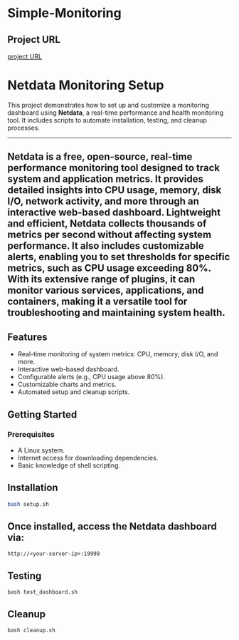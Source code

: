# Simple-Monitoring

## Project URL  
[project URL](https://roadmap.sh/projects/simple-monitoring-dashboard)

# Netdata Monitoring Setup

This project demonstrates how to set up and customize a monitoring dashboard using **Netdata**, a real-time performance and health monitoring tool. It includes scripts to automate installation, testing, and cleanup processes.

---
Netdata is a free, open-source, real-time performance monitoring tool designed to track system and application metrics. It provides detailed insights into CPU usage, memory, disk I/O, network activity, and more through an interactive web-based dashboard. Lightweight and efficient, Netdata collects thousands of metrics per second without affecting system performance. It also includes customizable alerts, enabling you to set thresholds for specific metrics, such as CPU usage exceeding 80%. With its extensive range of plugins, it can monitor various services, applications, and containers, making it a versatile tool for troubleshooting and maintaining system health.
---

## Features
- Real-time monitoring of system metrics: CPU, memory, disk I/O, and more.
- Interactive web-based dashboard.
- Configurable alerts (e.g., CPU usage above 80%).
- Customizable charts and metrics.
- Automated setup and cleanup scripts.

## Getting Started

### Prerequisites
- A Linux system.
- Internet access for downloading dependencies.
- Basic knowledge of shell scripting.

## Installation
```bash
bash setup.sh
```
## Once installed, access the Netdata dashboard via:
```
http://<your-server-ip>:19999
```

## Testing
```
bash test_dashboard.sh
```

## Cleanup
```
bash cleanup.sh
```
